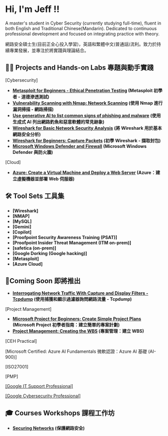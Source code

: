 <h1>Hi, I'm Jeff !! </h1>

A master's student in Cyber Security (currently studying full-time), fluent in both English and Traditional Chinese(Mandarin). Dedicated to continuous professional development and focused on integrating practice with theory.



網路安全碩士生(目前正全心投入學習)，英語和繁體中文(普通話)流利。致力於持續專業發展，並專注於將實踐與理論結合。

<h2>👨‍💻 Projects and Hands-on Labs 專題與動手實踐</h2>

[Cybersecurity]
- <b>[Metasploit for Beginners - Ethical Penetration Testing](https://github.com/AlmostNeverDone/Project-Metasploit-for-Beginners-Ethical-Penetration-Testing)  (Metasploit 初學者 - 道德滲透測試)</b>
- <b>[Vulnerability Scanning with Nmap: Network Scanning](https://github.com/AlmostNeverDone/Project-Vulnerability-Scanning-with-Nmap-Network-Scanning) (使用 Nmap 進行漏洞掃描 - 網路掃描)</b>
- <b>[Use generative AI to list common signs of phishing and malware](https://github.com/AlmostNeverDone/Project-Use-generative-AI-to-list-common-signs-of-phishing-and-malware) (使用生成式 AI 列出網路釣魚和惡意軟體的常見跡象)</b>
- <b>[Wireshark for Basic Network Security Analysis](https://github.com/AlmostNeverDone/Project-Wireshark-for-Basic-Network-Security-Analysis/tree/main) (將 Wireshark 用於基本網路安全分析)</b>
- <b>[Wireshark for Beginners: Capture Packets](https://github.com/AlmostNeverDone/Project-Wireshark-for-Beginners-Capture-Packets) (初學 Wireshark - 擷取封包)</b>
- <b>[Microsoft Windows Defender and Firewall](https://github.com/AlmostNeverDone/Project-Microsoft-Windows-Defender-and-Firewall) (Microsoft Windows Defender 與防火牆)</b>

[Cloud]
- <b>[Azure: Create a Virtual Machine and Deploy a Web Server](https://github.com/AlmostNeverDone/AZ101) (Azure：建立虛擬機器並部署 Web 伺服器)</b>


<h2>🛠 Tool Sets 工具集</h2>

- <b>[Wireshark]</b>
- <b>[NMAP]</b>
- <b>[MySQL]</b>
- <b>[Gemini]</b>
- <b>[Copilot]</b>
- <b>[Proofpoint Security Awareness Training (PSAT)]</b>
- <b>[Proofpoint Insider Threat Management (ITM on-prem)]</b>
- <b>[safetica (on-prem)]</b>
- <b>[Google Dorking (Google hacking)]</b>
- <b>[Metasploit]</b>
- <b>[Azure Cloud]</b>


<h2>📝Coming Soon 即將推出</h2>


- <b>[Interrogating Network Traffic With Capture and Display Filters - Tcpdump]() (使用捕獲和顯示過濾器詢問網路流量 - Tcpdump)</b>

[Project Management]
- <b>[Microsoft Project for Beginners: Create Simple Project Plans](https://github.com/AlmostNeverDone/Microsoft-Project-for-Beginners-Create-Simple-Project-Plans) (Microsoft Project 初學者指南：建立簡單的專案計劃)</b>
- <b>[Project Management: Creating the WBS](https://github.com/AlmostNeverDone/Project-Management-Creating-the-WBS) (專案管理：建立 WBS)</b>



[CEH Practical]


[Microsoft Certified: Azure AI Fundamentals 微軟認證：Azure AI 基礎 (AI-900)] </b>

[ISO27001] </b>

[PMP] </b>

[[Google IT Support Professional]](https://coursera.org/verify/professional-cert/GWDPHD4P8TDJ)

[[Google Cybersecurity Professional]](https://coursera.org/verify/professional-cert/SWUXJAL4M678)</b>

<h2>🎓 Courses Workshops 課程工作坊</h2>

- <b>[Securing Networks]() (保護網路安全)</b>


